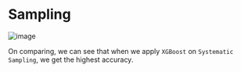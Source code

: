 # Sampling

![image](https://user-images.githubusercontent.com/101132056/233792576-68941497-57e3-4cdc-9ae0-bf65ea867a45.png)

On comparing, we can see that when we apply `XGBoost` on `Systematic Sampling`, we get the highest accuracy.
